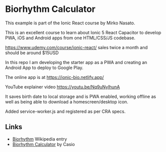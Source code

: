 # Biorhythm Calculator

This example is part of the Ionic React course by Mirko Nasato.

This is an excellent course to learn about Ionic 5 React Capacitor to develop PWA, iOS and Android apps from one HTML/CSS/JS codebase.

https://www.udemy.com/course/ionic-react/ sales twice a month and should be around \$15USD

In this repo I am developing the starter app as a PWA and creating an Android App to deploy to Google Play.

The online app is at https://ionic-bio.netlify.app/

YouTube explainer video https://youtu.be/Nq9uNylhunA

It saves birth date to local storage and is PWA enabled, working offline as well as being able to download a homescreen/desktop icon.

Added service-worker.js and registered as per CRA specs.

## Links

- [Biorhythm](https://en.wikipedia.org/wiki/Biorhythm) Wikipedia entry
- [Biorhythm Calculator](https://keisan.casio.com/exec/system/1340246447) by Casio

